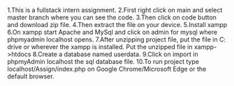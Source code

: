 1.This is a fullstack intern assignment. 
2.First right click on main and select master branch where you can see the code.
3.Then click on code button and download zip file.
4.Then extract the file on your device.
5.Install xampp
6.On xampp start Apache and MySql and click on admin for mysql where phpmyadmin localhost opens.
7.After unzipping project file, put the file in C: drive or wherever the xampp is installed. Put the unzipped file in xampp->htdocs
8.Create a database named userdata.
9.Click on import in phpmyAdmin localhost the sql database file.
10.To run project type localhost/Assign/index.php on Google Chrome/Microsoft Edge or the default browser.

